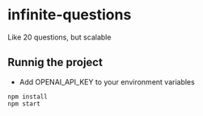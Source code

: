 # infinite-questions
Like 20 questions, but scalable

## Runnig the project
* Add OPENAI_API_KEY to your environment variables
```
npm install
npm start
```

